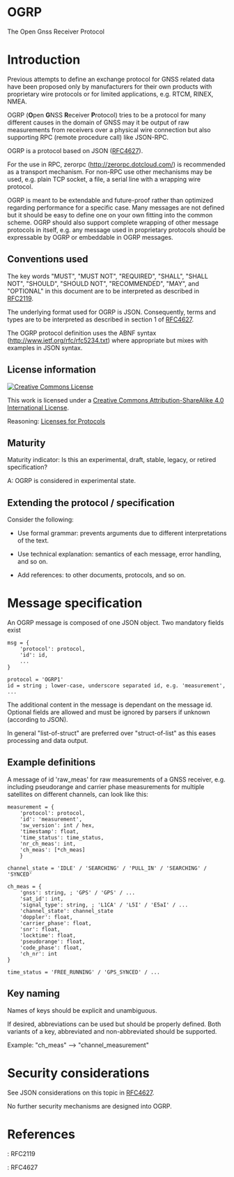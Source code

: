 OGRP
====

The Open Gnss Receiver Protocol

Introduction
============

Previous attempts to define an exchange protocol for GNSS related data
have been proposed only by manufacturers for their own products with
proprietary wire protocols or for limited applications, e.g. RTCM,
RINEX, NMEA.

OGRP (**O**pen **G**NSS **R**eceiver **P**rotocol) tries to be a
protocol for many different causes in the domain of GNSS may it be
output of raw measurements from receivers over a physical wire
connection but also supporting RPC (remote procedure call) like
JSON-RPC.

OGRP is a protocol based on JSON ([RFC4627]).

For the use in RPC, zerorpc (<http://zerorpc.dotcloud.com/>) is
recommended as a transport mechanism. For non-RPC use other mechanisms
may be used, e.g. plain TCP socket, a file, a serial line with a
wrapping wire protocol.

OGRP is meant to be extendable and future-proof rather than optimized
regarding performance for a specific case. Many messages are not defined but
it should be easy to define one on your own fitting into the common scheme.
OGRP should also support complete wrapping of other message protocols in
itself, e.g. any message used in proprietary protocols should be expressable
by OGRP or embeddable in OGRP messages.

Conventions used
----------------

The key words "MUST", "MUST NOT", "REQUIRED", "SHALL", "SHALL NOT",
"SHOULD", "SHOULD NOT", "RECOMMENDED", "MAY", and "OPTIONAL" in this
document are to be interpreted as described in [RFC2119].

The underlying format used for OGRP is JSON. Consequently, terms and
types are to be interpreted as described in section 1 of [RFC4627].

The OGRP protocol definition uses the ABNF syntax
(<http://www.ietf.org/rfc/rfc5234.txt>)
where appropriate but mixes with examples in JSON syntax.

License information
-------------------

<a rel="license" href="http://creativecommons.org/licenses/by-sa/4.0/"><img alt="Creative Commons License" style="border-width:0" src="https://i.creativecommons.org/l/by-sa/4.0/80x15.png" /></a>

This work is licensed under a <a rel="license" href="http://creativecommons.org/licenses/by-sa/4.0/">Creative Commons Attribution-ShareAlike 4.0 International License</a>.

Reasoning: [Licenses for Protocols](http://hintjens.com/blog:41)

Maturity
--------

Maturity indicator: Is this an experimental, draft, stable, legacy, or
retired specification?

A: OGRP is considered in experimental state.

Extending the protocol / specification
--------------------------------------

Consider the following:

-   Use formal grammar: prevents arguments due to different
    interpretations of the text.

-   Use technical explanation: semantics of each message, error
    handling, and so on.

-   Add references: to other documents, protocols, and so on.

Message specification
=====================

An OGRP message is composed of one JSON object. Two mandatory fields
exist

    msg = {
        'protocol': protocol,
        'id': id,
        ...
    }

    protocol = 'OGRP1'
    id = string ; lower-case, underscore separated id, e.g. 'measurement', ...

The additional content in the message is dependant on the message id.
Optional fields are allowed and must be ignored by parsers if unknown
(according to JSON).

In general "list-of-struct" are preferred over "struct-of-list" as this eases
processing and data output.

Example definitions
-------------------

A message of id 'raw\_meas' for raw measurements of a GNSS receiver,
e.g. including pseudorange and carrier phase measurements for multiple
satellites on different channels, can look like this:

    measurement = {
        'protocol': protocol,
        'id': 'measurement',
        'sw_version': int / hex,
        'timestamp': float,
        'time_status': time_status,
        'nr_ch_meas': int,
        'ch_meas': [*ch_meas]
        }

    channel_state = 'IDLE' / 'SEARCHING' / 'PULL_IN' / 'SEARCHING' / 'SYNCED'

    ch_meas = {
        'gnss': string, ; 'GPS' / 'GPS' / ...
        'sat_id': int,
        'signal_type': string, ; 'L1CA' / 'L5I' / 'E5aI' / ...
        'channel_state': channel_state
        'doppler': float,
        'carrier_phase': float,
        'snr': float,
        'locktime': float,
        'pseudorange': float,
        'code_phase': float,
        'ch_nr': int
    }

    time_status = 'FREE_RUNNING' / 'GPS_SYNCED' / ...


Key naming
----------

Names of keys should be explicit and unambiguous.

If desired, abbreviations can be used but should be properly defined. Both
variants of a key, abbreviated and non-abbreviated should be supported.

Example: "ch\_meas" --> "channel\_measurement"


Security considerations
=======================

See JSON considerations on this topic in [RFC4627].

No further security mechanisms are designed into OGRP.


References
==========

[RFC2119]: <http://www.ietf.org/rfc/rfc2119.txt>
: RFC2119

[RFC4627]: <http://www.ietf.org/rfc/rfc4627.txt>
: RFC4627

